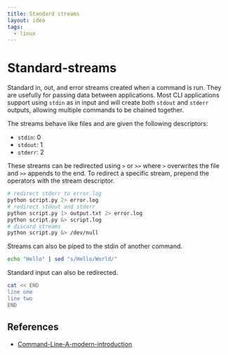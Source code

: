```yaml
---
title: Standard streams
layout: idea
tags:
  - linux
---
```


# Standard-streams

Standard in, out, and error streams created when a command is run. They are
usefully for passing data between applications. Most CLI applications support
using `stdin` as in input and will create both `stdout` and `stderr` outputs,
allowing multiple commands to be chained together.

The streams behave like files and are given the following descriptors:

- `stdin`: 0
- `stdout`: 1
- `stderr`: 2

These streams can be redirected using `>` or `>>` where `>` overwrites the file
and `>>` appends to the end. To redirect a specific stream, prepend the
operators with the stream descriptor.

```bash
# redirect stderr to error.log
python script.py 2> error.log
# redirect stdout and stderr
python script.py 1> output.txt 2> error.log
python script.py &> script.log
# discard streams
python script.py &> /dev/null
```

Streams can also be piped to the stdin of another command.

```bash
echo "Hello" | sed "s/Hello/World/"
```

Standard input can also be redirected.

```bash
cat << END
line one
line two
END
```

## References

- [Command-Line-A-modern-introduction](/reference/Command-Line-A-modern-introduction)

